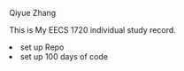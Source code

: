 <p>
Qiyue Zhang
</P>
<p>
This is My EECS 1720 individual study record.
</P>
<li> set up Repo
<li> set up 100 days of code

